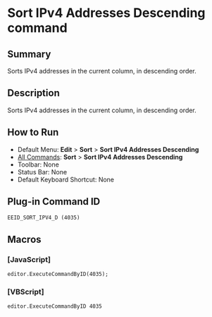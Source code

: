 # Sort IPv4 Addresses Descending command

## Summary

Sorts IPv4 addresses in the current column, in descending order.

## Description

Sorts IPv4 addresses in the current column, in descending order.

## How to Run

- Default Menu: **Edit** \> **Sort** \> **Sort IPv4 Addresses Descending**
- [All Commands](../tools/all_commands): **Sort** \> **Sort IPv4 Addresses Descending**
- Toolbar: None
- Status Bar: None
- Default Keyboard Shortcut: None

## Plug-in Command ID

```
EEID_SORT_IPV4_D (4035)```

## Macros

### \[JavaScript\]

```
editor.ExecuteCommandByID(4035);
```

### \[VBScript\]

```
editor.ExecuteCommandByID 4035
```
